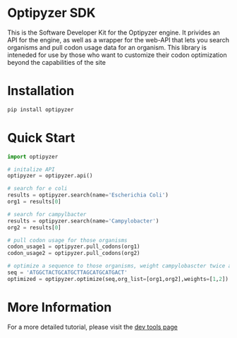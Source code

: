 # Optipyzer SDK
This is the Software Developer Kit for the Optipyzer engine. It privides an API for the engine, as well as a wrapper for the web-API that lets you search organisms and pull codon usage data for an organism. This library is inteneded for use by those who want to customize their codon optimization beyond the capabilities of the site

# Installation
```sh
pip install optipyzer
```

# Quick Start
```python
import optipyzer

# initalize API
optipyzer = optipyzer.api()

# search for e coli
results = optipyzer.search(name='Escherichia Coli')
org1 = results[0]

# search for campylbacter
results = optipyzer.search(name='Campylobacter')
org2 = results[0]

# pull codon usage for those organisms
codon_usage1 = optipyzer.pull_codons(org1)
codon_usage2 = optipyzer.pull_codons(org2)

# optimize a sequence to those organisms, weight campylobascter twice as much
seq = 'ATGGCTACTGCATGCTTAGCATGCATGACT'
optimized = optipyzer.optimize(seq,org_list=[org1,org2],weights=[1,2])
```

# More Information
For a more detailed tutorial, please visit the [dev tools page](https://optipyzer.herokuapp.com)
